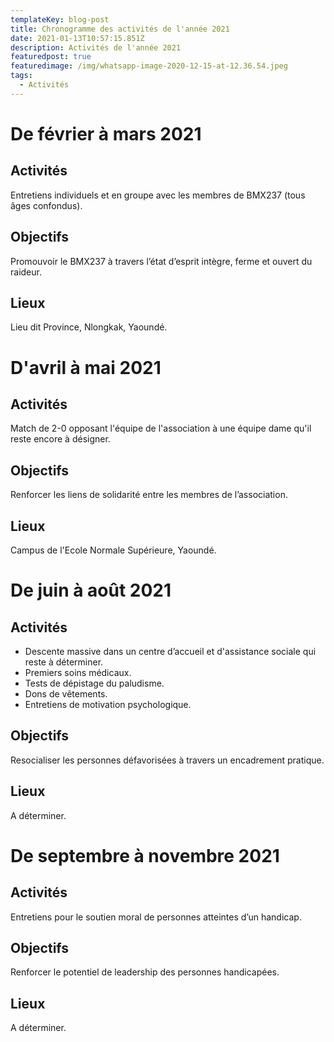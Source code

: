 ```yaml
---
templateKey: blog-post
title: Chronogramme des activités de l'année 2021
date: 2021-01-13T10:57:15.851Z
description: Activités de l'année 2021
featuredpost: true
featuredimage: /img/whatsapp-image-2020-12-15-at-12.36.54.jpeg
tags:
  - Activités
---
```

# De février à mars 2021

## Activités

Entretiens individuels et en groupe avec les membres de BMX237 (tous âges confondus).

## Objectifs

Promouvoir le BMX237 à travers l’état d’esprit intègre, ferme et ouvert du raideur.

## Lieux

Lieu dit Province, Nlongkak, Yaoundé.

# D'avril à mai 2021

## Activités

Match de 2-0 opposant l'équipe de l'association à une équipe dame qu'il reste encore à désigner.

## Objectifs

Renforcer les liens de solidarité entre les membres de l’association.

## Lieux

Campus de l'Ecole Normale Supérieure, Yaoundé.

# De juin à août 2021

## Activités

* Descente massive dans un centre d’accueil et d'assistance sociale qui reste à déterminer.
* Premiers soins médicaux.
* Tests de dépistage du paludisme.
* Dons de vêtements.
* Entretiens de motivation psychologique.

## Objectifs

Resocialiser les personnes défavorisées à travers un  encadrement pratique.

## Lieux

A déterminer.

# De septembre à novembre 2021

## Activités

Entretiens pour le soutien moral de personnes atteintes d’un handicap.

## Objectifs

Renforcer le potentiel de leadership des personnes handicapées.

## Lieux

A déterminer.